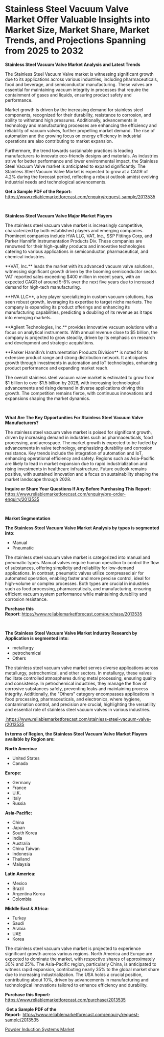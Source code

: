 <p><h1>Stainless Steel Vacuum Valve Market Offer Valuable Insights into Market Size, Market Share, Market Trends, and Projections Spanning from 2025 to 2032</h1></p><p><strong>Stainless Steel Vacuum Valve Market Analysis and Latest Trends</strong></p>
<p><p>The Stainless Steel Vacuum Valve market is witnessing significant growth due to its applications across various industries, including pharmaceuticals, food and beverage, and semiconductor manufacturing. These valves are essential for maintaining vacuum integrity in processes that require the containment of gases and liquids, ensuring product safety and performance.</p><p>Market growth is driven by the increasing demand for stainless steel components, recognized for their durability, resistance to corrosion, and ability to withstand high pressures. Additionally, advancements in technology and manufacturing processes are enhancing the efficiency and reliability of vacuum valves, further propelling market demand. The rise of automation and the growing focus on energy efficiency in industrial operations are also contributing to market expansion.</p><p>Furthermore, the trend towards sustainable practices is leading manufacturers to innovate eco-friendly designs and materials. As industries strive for better performance and lower environmental impact, the Stainless Steel Vacuum Valve market is anticipated to expand significantly. The Stainless Steel Vacuum Valve Market is expected to grow at a CAGR of 4.2% during the forecast period, reflecting a robust outlook amidst evolving industrial needs and technological advancements.</p></p>
<p><strong>Get a Sample PDF of the Report:&nbsp;</strong> <a href="https://www.reliablemarketforecast.com/enquiry/request-sample/2013535?utm_campaign=1833&utm_medium=2&utm_source=Github&utm_content=ia&utm_term=02032025&utm_id=stainless-steel-vacuum-valve">https://www.reliablemarketforecast.com/enquiry/request-sample/2013535</a></p>
<p>&nbsp;</p>
<p><strong>Stainless Steel Vacuum Valve Major Market Players</strong></p>
<p><p>The stainless steel vacuum valve market is increasingly competitive, characterized by both established players and emerging companies. Prominent companies include HVA LLC, VAT, Inc., SSP Fittings Corp, and Parker Hannifin Instrumentation Products Div. These companies are renowned for their high-quality products and innovative technologies catering to various applications in semiconductor, pharmaceutical, and chemical industries.</p><p>**VAT, Inc.** leads the market with its advanced vacuum valve solutions, witnessing significant growth driven by the booming semiconductor sector. VAT reported sales exceeding $400 million in recent years, with an expected CAGR of around 5-6% over the next five years due to increased demand for high-tech manufacturing.</p><p>**HVA LLC**, a key player specializing in custom vacuum solutions, has seen robust growth, leveraging its expertise to target niche markets. The company is expanding its product offerings and enhancing its manufacturing capabilities, predicting a doubling of its revenue as it taps into emerging markets.</p><p>**Agilent Technologies, Inc.** provides innovative vacuum solutions with a focus on analytical instruments. With annual revenue close to $5 billion, the company is projected to grow steadily, driven by its emphasis on research and development and strategic acquisitions.</p><p>**Parker Hannifin’s Instrumentation Products Division** is noted for its extensive product range and strong distribution network. It anticipates growth through investments in automation and IoT technologies, enhancing product performance and expanding market reach.</p><p>The overall stainless steel vacuum valve market is estimated to grow from $1 billion to over $1.5 billion by 2028, with increasing technological advancements and rising demand in diverse applications driving this growth. The competition remains fierce, with continuous innovations and expansions shaping the market dynamics.</p></p>
<p>&nbsp;</p>
<p><strong>What Are The Key Opportunities For Stainless Steel Vacuum Valve Manufacturers?</strong></p>
<p><p>The stainless steel vacuum valve market is poised for significant growth, driven by increasing demand in industries such as pharmaceuticals, food processing, and aerospace. The market growth is expected to be fueled by advancements in valve technology, emphasizing durability and corrosion resistance. Key trends include the integration of automation and IoT, enhancing operational efficiency and safety. Regions such as Asia-Pacific are likely to lead in market expansion due to rapid industrialization and rising investments in healthcare infrastructure. Future outlook remains positive, with sustained innovation and a focus on sustainability shaping the market landscape through 2028.</p></p>
<p><strong>Inquire or Share Your Questions If Any Before Purchasing This Report:</strong> <a href="https://www.reliablemarketforecast.com/enquiry/pre-order-enquiry/2013535?utm_campaign=1833&utm_medium=2&utm_source=Github&utm_content=ia&utm_term=02032025&utm_id=stainless-steel-vacuum-valve">https://www.reliablemarketforecast.com/enquiry/pre-order-enquiry/2013535</a></p>
<p>&nbsp;</p>
<p><strong>Market Segmentation</strong></p>
<p><strong>The Stainless Steel Vacuum Valve Market Analysis by types is segmented into:</strong></p>
<p><ul><li>Manual</li><li>Pneumatic</li></ul></p>
<p><p>The stainless steel vacuum valve market is categorized into manual and pneumatic types. Manual valves require human operation to control the flow of substances, offering simplicity and reliability for low-demand applications. In contrast, pneumatic valves utilize compressed air for automated operation, enabling faster and more precise control, ideal for high-volume or complex processes. Both types are crucial in industries such as food processing, pharmaceuticals, and manufacturing, ensuring efficient vacuum system performance while maintaining durability and corrosion resistance.</p></p>
<p><strong>Purchase this Report:&nbsp;</strong><a href="https://www.reliablemarketforecast.com/purchase/2013535?utm_campaign=1833&utm_medium=2&utm_source=Github&utm_content=ia&utm_term=02032025&utm_id=stainless-steel-vacuum-valve">https://www.reliablemarketforecast.com/purchase/2013535</a></p>
<p>&nbsp;</p>
<p><strong>The Stainless Steel Vacuum Valve Market Industry Research by Application is segmented into:</strong></p>
<p><ul><li>metallurgy</li><li>petrochemical</li><li>Others</li></ul></p>
<p><p>The stainless steel vacuum valve market serves diverse applications across metallurgy, petrochemical, and other sectors. In metallurgy, these valves facilitate controlled atmospheres during metal processing, ensuring quality and consistency. In petrochemical industries, they manage the flow of corrosive substances safely, preventing leaks and maintaining process integrity. Additionally, the "Others" category encompasses applications in food processing, pharmaceuticals, and electronics, where hygiene, contamination control, and precision are crucial, highlighting the versatility and essential role of stainless steel vacuum valves in various industries.</p></p>
<p><a href="https://www.reliablemarketforecast.com/stainless-steel-vacuum-valve-r2013535?utm_campaign=1833&utm_medium=2&utm_source=Github&utm_content=ia&utm_term=02032025&utm_id=stainless-steel-vacuum-valve">&nbsp;https://www.reliablemarketforecast.com/stainless-steel-vacuum-valve-r2013535</a></p>
<p><strong>In terms of Region, the Stainless Steel Vacuum Valve Market Players available by Region are:</strong></p>
<p>
    <p> <strong> North America: </strong>
        <ul>
            <li>United States</li>
            <li>Canada</li>
        </ul>
        </p> 
    <p> <strong> Europe: </strong>
        <ul>
            <li>Germany</li>
            <li>France</li>
            <li>U.K.</li>
            <li>Italy</li>
            <li>Russia</li>
        </ul>
        </p> 
    <p> <strong> Asia-Pacific: </strong>
        <ul>
            <li>China</li>
            <li>Japan</li>
            <li>South Korea</li>
            <li>India</li>
            <li>Australia</li>
            <li>China Taiwan</li>
            <li>Indonesia</li>
            <li>Thailand</li>
            <li>Malaysia</li>
        </ul>
        </p> 
    <p> <strong> Latin America: </strong>
        <ul>
            <li>Mexico</li>
            <li>Brazil</li>
            <li>Argentina Korea</li>
            <li>Colombia</li>
        </ul>
        </p> 
    <p> <strong> Middle East & Africa: </strong>
        <ul>
            <li>Turkey</li>
            <li>Saudi</li>
            <li>Arabia</li>
            <li>UAE</li>
            <li>Korea</li>
        </ul>
    </p>
    </p>
<p><p>The stainless steel vacuum valve market is projected to experience significant growth across various regions. North America and Europe are expected to dominate the market, with respective shares of approximately 30% and 25%. The Asia-Pacific region, particularly China, is anticipated to witness rapid expansion, contributing nearly 35% to the global market share due to increasing industrialization. The USA holds a crucial position, contributing about 10%, driven by advancements in manufacturing and technological innovations tailored to enhance efficiency and durability.</p></p>
<p><strong>Purchase this Report: </strong><a href="https://www.reliablemarketforecast.com/purchase/2013535?utm_campaign=1833&utm_medium=2&utm_source=Github&utm_content=ia&utm_term=02032025&utm_id=stainless-steel-vacuum-valve">https://www.reliablemarketforecast.com/purchase/2013535</a></p>
<p>&nbsp;<strong>Get a Sample PDF of the Report:&nbsp;&nbsp;</strong><a href="https://www.reliablemarketforecast.com/enquiry/request-sample/2013535?utm_campaign=1833&utm_medium=2&utm_source=Github&utm_content=ia&utm_term=02032025&utm_id=stainless-steel-vacuum-valve">https://www.reliablemarketforecast.com/enquiry/request-sample/2013535</a></p>
<p><strong></strong></p>
<p><p><a href="https://github.com/FassouRP/Market-Research-Report-List-7/blob/main/powder-induction-systems-market.md?utm_campaign=1833&utm_medium=2&utm_source=Github&utm_content=ia&utm_term=02032025&utm_id=stainless-steel-vacuum-valve">Powder Induction Systems Market</a></p></p>
